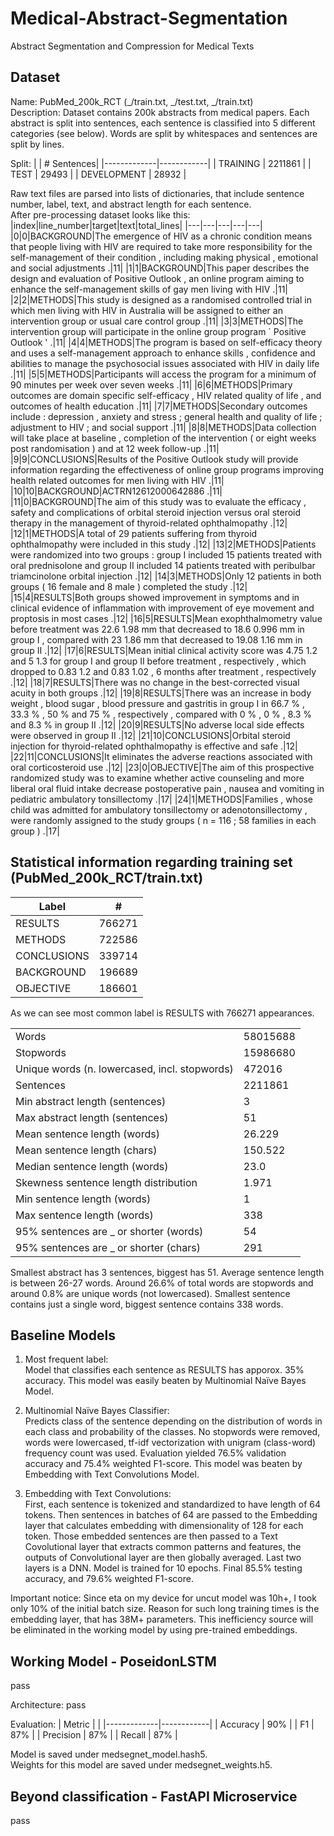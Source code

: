 # Medical-Abstract-Segmentation
Abstract Segmentation and Compression for Medical Texts

## Dataset ##
Name: PubMed_200k_RCT (_/train.txt, _/test.txt, _/train.txt) <br>
Description: Dataset contains 200k abstracts from medical papers. Each abstract is split into sentences, each sentence is classified into 5 different categories (see below). Words are split by whitespaces and sentences are split by lines.

Split:
|             | # Sentences|
|-------------|------------|
| TRAINING    | 2211861    |
| TEST        | 29493      |
| DEVELOPMENT | 28932      |

Raw text files are parsed into lists of dictionaries, that include sentence number, label, text, and abstract length for each sentence.<br>
After pre-processing dataset looks like this: <br>
|index|line\_number|target|text|total\_lines|
|---|---|---|---|---|
|0|0|BACKGROUND|The emergence of HIV as a chronic condition means that people living with HIV are required to take more responsibility for the self-management of their condition , including making physical , emotional and social adjustments \.|11|
|1|1|BACKGROUND|This paper describes the design and evaluation of Positive Outlook , an online program aiming to enhance the self-management skills of gay men living with HIV \.|11|
|2|2|METHODS|This study is designed as a randomised controlled trial in which men living with HIV in Australia will be assigned to either an intervention group or usual care control group \.|11|
|3|3|METHODS|The intervention group will participate in the online group program ` Positive Outlook ' \.|11|
|4|4|METHODS|The program is based on self-efficacy theory and uses a self-management approach to enhance skills , confidence and abilities to manage the psychosocial issues associated with HIV in daily life \.|11|
|5|5|METHODS|Participants will access the program for a minimum of 90 minutes per week over seven weeks \.|11|
|6|6|METHODS|Primary outcomes are domain specific self-efficacy , HIV related quality of life , and outcomes of health education \.|11|
|7|7|METHODS|Secondary outcomes include : depression , anxiety and stress ; general health and quality of life ; adjustment to HIV ; and social support \.|11|
|8|8|METHODS|Data collection will take place at baseline , completion of the intervention \( or eight weeks post randomisation \) and at 12 week follow-up \.|11|
|9|9|CONCLUSIONS|Results of the Positive Outlook study will provide information regarding the effectiveness of online group programs improving health related outcomes for men living with HIV \.|11|
|10|10|BACKGROUND|ACTRN12612000642886 \.|11|
|11|0|BACKGROUND|The aim of this study was to evaluate the efficacy , safety and complications of orbital steroid injection versus oral steroid therapy in the management of thyroid-related ophthalmopathy \.|12|
|12|1|METHODS|A total of 29 patients suffering from thyroid ophthalmopathy were included in this study \.|12|
|13|2|METHODS|Patients were randomized into two groups : group I included 15 patients treated with oral prednisolone and group II included 14 patients treated with peribulbar triamcinolone orbital injection \.|12|
|14|3|METHODS|Only 12 patients in both groups \( 16 female and 8 male \) completed the study \.|12|
|15|4|RESULTS|Both groups showed improvement in symptoms and in clinical evidence of inflammation with improvement of eye movement and proptosis in most cases \.|12|
|16|5|RESULTS|Mean exophthalmometry value before treatment was 22\.6 1\.98 mm that decreased to 18\.6 0\.996 mm in group I , compared with 23 1\.86 mm that decreased to 19\.08 1\.16 mm in group II \.|12|
|17|6|RESULTS|Mean initial clinical activity score was 4\.75 1\.2 and 5 1\.3 for group I and group II before treatment , respectively , which dropped to 0\.83 1\.2 and 0\.83 1\.02 , 6 months after treatment , respectively \.|12|
|18|7|RESULTS|There was no change in the best-corrected visual acuity in both groups \.|12|
|19|8|RESULTS|There was an increase in body weight , blood sugar , blood pressure and gastritis in group I in 66\.7 % , 33\.3 % , 50 % and 75 % , respectively , compared with 0 % , 0 % , 8\.3 % and 8\.3 % in group II \.|12|
|20|9|RESULTS|No adverse local side effects were observed in group II \.|12|
|21|10|CONCLUSIONS|Orbital steroid injection for thyroid-related ophthalmopathy is effective and safe \.|12|
|22|11|CONCLUSIONS|It eliminates the adverse reactions associated with oral corticosteroid use \.|12|
|23|0|OBJECTIVE|The aim of this prospective randomized study was to examine whether active counseling and more liberal oral fluid intake decrease postoperative pain , nausea and vomiting in pediatric ambulatory tonsillectomy \.|17|
|24|1|METHODS|Families , whose child was admitted for ambulatory tonsillectomy or adenotonsillectomy , were randomly assigned to the study groups \( n = 116 ; 58 families in each group \) \.|17|

## Statistical information regarding training set (PubMed_200k_RCT/train.txt) ##
| Label       | #      |
|-------------|--------|
| RESULTS     | 766271 |
| METHODS     | 722586 |
| CONCLUSIONS | 339714 |
| BACKGROUND  | 196689 |
| OBJECTIVE   | 186601 |

As we can see most common label is RESULTS with 766271 appearances.


|             |                                    |
|-------------|------------------------------------|
| Words                                 | 58015688 |
| Stopwords                             | 15986680 |
| Unique words (n. lowercased, incl. stopwords)         | 472016   |
| Sentences                             | 2211861  |
| Min abstract length (sentences)       | 3        |
| Max abstract length (sentences)       | 51       |
| Mean sentence length (words)          | 26.229   |
| Mean sentence length (chars)          | 150.522   |
| Median sentence length (words)        | 23.0     |
| Skewness sentence length distribution | 1.971    |
| Min sentence length (words)           | 1        |
| Max sentence length (words)           | 338      |
| 95% sentences are _ or shorter (words) | 54       |
| 95% sentences are _ or shorter (chars) | 291       |

Smallest abstract has 3 sentences, biggest has 51. Average sentence length is between 26-27 words. Around 26.6% of total words are stopwords and around 0.8% are unique words (not lowercased). Smallest sentence contains just a single word, biggest sentence contains 338 words.

## Baseline Models ##

1. Most frequent label:<br>
Model that classifies each sentence as RESULTS has apporox. 35% accuracy. This model was easily beaten by Multinomial Naïve Bayes Model.

2. Multinomial Naïve Bayes Classifier:<br>
Predicts class of the sentence depending on the distribution of words in each class and probability of the classes. No stopwords were removed, words were lowercased, tf-idf vectorization with unigram (class-word) frequency count was used. Evaluation yielded 76.5% validation accuracy and 75.4% weighted F1-score. This model was beaten by Embedding with Text Convolutions Model.

3. Embedding with Text Convolutions:<br>
First, each sentence is tokenized and standardized to have length of 64 tokens. Then sentences in batches of 64 are passed to the Embedding layer that calculates embedding with dimensionality of 128 for each token. Those embedded sentences are then passed to a Text Covolutional layer that extracts common patterns and features, the outputs of Convolutional layer are then globally averaged. Last two layers is a DNN. Model is trained for 10 epochs. Final 85.5% testing accuracy, and 79.6% weighted F1-score.   

Important notice: Since eta on my device for uncut model was 10h+, I took only 10% of the initial batch size. Reason for such long training times is the embedding layer, that has 38M+ parameters. This inefficiency source will be eliminated in the working model by using pre-trained embeddings.

## Working Model - PoseidonLSTM ##
pass


Architecture:
pass

Evaluation:
| Metric      |            |
|-------------|------------|
| Accuracy    | 90%        |
| F1          | 87%        |
| Precision   | 87%        |
| Recall      | 87%        |

Model is saved under medsegnet_model.hash5. <br>
Weights for this model are saved under medsegnet_weights.h5.

## Beyond classification - FastAPI Microservice ##
pass


